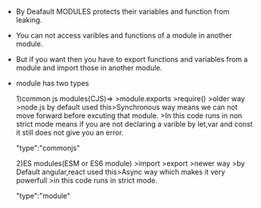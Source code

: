 - By Deafault MODULES protects their variables and function from leaking.
- You can not access varibles and functions of a module in another module.
- But if you want then you have to export functions and variables from a module and import those in another module.

- module has two types

  1)common js modules(CJS)=> >module.exports >require() >older way >node.js by default used this>Synchronous way means we can not move forward before excuting that module. >In this code runs in non strict mode means if you are not declaring a varible by let,var and const it still does not give you an error.

  "type":"commonjs"

  2)ES modules(ESM or ES6 module) >import >export >newer way >by Default angular,react used this>Async way which makes it very powerfull >in this code runs in strict mode.

  "type":"module"
